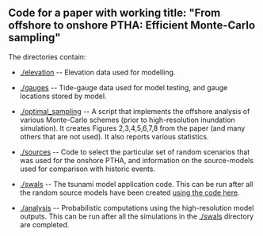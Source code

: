 Code for a paper with working title: "From offshore to onshore PTHA: Efficient Monte-Carlo sampling"
-----------------------------------------------------------------------------------------------------

The directories contain:

* [./elevation](./gauges) -- Elevation data used for modelling.

* [./gauges](./gauges) -- Tide-gauge data used for model testing, and gauge locations stored by model.

* [./optimal_sampling](./optimal_sampling) -- A script that implements the offshore analysis of various Monte-Carlo schemes (prior to high-resolution inundation simulation). It creates Figures 2,3,4,5,6,7,8 from the paper (and many others that are not used). It also reports various statistics.

* [./sources](./sources) -- Code to select the particular set of random scenarios that was used for the onshore PTHA, and information on the source-models used for comparison with historic events. 

* [./swals](./swals) -- The tsunami model application code. This can be run after all the random source models have been created [using the code here](./sources/random/).

* [./analysis](./analysis) -- Probabilistic computations using the high-resolution model outputs. This can be run after all the simulations in the [./swals](./swals) directory are completed.

